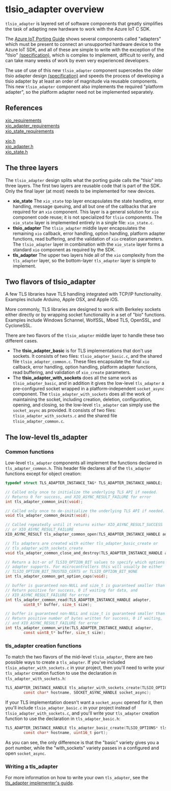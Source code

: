 # tlsio_adapter overview

`tlsio_adapter` is layered set of software components that greatly simplifies the task of adapting new
hardware to work with the Azure IoT C SDK.

The [Azure IoT Porting Guide](porting_guide.md) shows several components called "adapters" which must 
be present to connect 
an unsupported hardware device to the Azure IoT SDK, and all of these are simple to write with the exception 
of the "tlsio" [(specification)](tlsio_requirements.md), which is complex to implement, difficult to verify, and can take 
many weeks of work by even very experienced developers.

The use of use of this new `tlsio_adapter` component supercedes the older tlsio adapter design 
[(specification)](tlsio_requirements.md) 
and speeds the process of developing a tlsio adapter by at least an order of magnitude
via reusable components. This new `tlsio_adapter` component also implements the required
"platform adapter", so the platform adapter need not be implemented separately.

## References
[xio_requirements](xio_requirements.md)</br>
[xio_adapter_requirements](xio_adapter_requirements.md)</br>
[xio_state_requirements](xio_state_requirements.md)</br>

[xio.h](/inc/azure_c_shared_utility/xio.h)</br>
[xio_adapter.h](/inc/azure_c_shared_utility/xio_adapter.h)</br>
[xio_state.h](/inc/azure_c_shared_utility/xio_state.h)</br>


## The three layers

The `tlsio_adapter` design splits what the porting guide calls 
the "tlsio" into three layers. The first two layers are 
reusable code that is part of the SDK. Only the final layer (at most) needs to be implemented
for new devices. 
* **xio_state** The `xio_state` top layer encapsulates the state handling, error handling,
message queuing, and all but one of the callbacks that are required for an `xio` component. This 
layer is a general solution for `xio` component code reuse; it is not specialized for 
`tlsio` components. The `xio_state` layer is implemented entirely in a single 
file: `xio_state.c`.
*  **tlsio_adapter** The `tlsio_adapter` middle layer encapsulates the remaining 
`xio` callback, error handling,
option handling, platform adapter functions, read buffering, and the validation of 
`xio` creation parameters. The `tlsio_adapter` layer in combination with the `xio_state`
layer forms a standard `xio` component as required by the SDK.
* **tls_adapter** The upper two layers hide all of the `xio` complexity from the `tls_adapter`
layer, so the bottom-layer `tls_adapter` layer is simple to implement.
 
## Two flavors of tlsio_adapter

A few TLS libraries have TLS handling integrated with TCP/IP 
functionality. Examples include Arduino, Apple OSX, and Apple iOS.

More commonly, TLS libraries are designed to work with Berkeley sockets
either directly or by wrapping socket functionality 
in a set of "bio" functions. Examples include Windows Schannel, WolfSSL, 
Mbed TLS, OpenSSL, and CycloneSSL. 

There are two flavors of the `tlsio_adapter` middle layer to handle these two different cases.
* The **tlsio_adapter_basic** is for TLS implementations that don't use sockets. It consists of
two files: `tlsio_adapter_basic.c`, and the shared file `tlsio_adapter_common.c`.
These files encapsulate the final `xio` callback, error handling, option handling, platform
adapter functions, read buffering, and validation of `xio_create` parameters.
* The **tlsio_adapter_with_sockets** does all the same work as `tlsio_adapter_basic`, 
and in addition it gives the low-level `tls_adapter` a 
pre-configured socket wrapped in a 
platform-independent `socket_async` component. The `tlsio_adapter_with_sockets`
does all the work of maintaining the socket, including creation, deletion, configuration,
opening, and closing, so the low-level `tls_adapter` can simply use the `socket_async`
as provided. It consists of two files: `tlsio_adapter_with_sockets.c` and 
the shared file `tlsio_adapter_common.c`.

## The low-level tls_adapter

### Common functions
Low-level `tls_adapter` components all implement the functions declared in
`tls_adapter_common.h`. This header file declares all of the `tls_adapter` 
functions except for object creation:

```c
typedef struct TLS_ADAPTER_INSTANCE_TAG* TLS_ADAPTER_INSTANCE_HANDLE;

// Called only once to initialize the underlying TLS API if needed.
// Returns 0 for success, and XIO_ASYNC_RESULT_FAILURE for error
int tls_adapter_common_init(void);

// Called only once to de-initialize the underlying TLS API if needed.
void tls_adapter_common_deinit(void);

// Called repeatedly until it returns either XIO_ASYNC_RESULT_SUCCESS
// or XIO_ASYNC_RESULT_FAILURE
XIO_ASYNC_RESULT tls_adapter_common_open(TLS_ADAPTER_INSTANCE_HANDLE adapter);

// Tls adapters are created with either tls_adapter_basic_create or 
// tls_adapter_with_sockets_create
void tls_adapter_common_close_and_destroy(TLS_ADAPTER_INSTANCE_HANDLE adapter);

// Return a bit-or of TLSIO_OPTION_BIT values to specify which options the tls
// adapter supports. For microcontrollers this will usually be either
// TLSIO_OPTION_BIT_TRUSTED_CERTS or TLSIO_OPTION_BIT_NONE
int tls_adapter_common_get_option_caps(void);

// buffer is guaranteed non-NULL and size_t is guaranteed smaller than INTMAX
// Return positive for success, 0 if waiting for data, and 
// XIO_ASYNC_RESULT_FAILURE for error
int tls_adapter_common_read(TLS_ADAPTER_INSTANCE_HANDLE adapter,
        uint8_t* buffer, size_t size);

// buffer is guaranteed non-NULL and size_t is guaranteed smaller than INTMAX
// Return positive number of bytes written for success, 0 if waiting, 
// and XIO_ASYNC_RESULT_FAILURE for error
int tls_adapter_common_write(TLS_ADAPTER_INSTANCE_HANDLE adapter,
        const uint8_t* buffer, size_t size);
```
### tls_adapter creation functions

To match the two flavors of the mid-level `tlsio_adapter`, there are two possible
ways to create a `tls_adapter`. If you've included `tlsio_adapter_with_sockets.c`
in your project, then you'll need to write your `tls_adapter` creation fuction to 
use the declaration in `tls_adapter_with_sockets.h`:
```c
TLS_ADAPTER_INSTANCE_HANDLE tls_adapter_with_sockets_create(TLSIO_OPTIONS* tlsio_options,
        const char* hostname, SOCKET_ASYNC_HANDLE socket_async);
```
If your TLS implementation doesn't want a `socket_async` opened for it, then 
you'll include `tlsio_adapter_basic.c` in your project instead of
`tlsio_adapter_with_sockets.c`, and you'll write your `tls_adapter` creation
function to use the declaration in `tls_adapter_basic.h`:
```c
TLS_ADAPTER_INSTANCE_HANDLE tls_adapter_basic_create(TLSIO_OPTIONS* tlsio_options,
        const char* hostname, uint16_t port);
```
As you can see, the only difference is that the "basic" variety gives you a port number,
while the "with_sockets" variety passes in a configured and open `socket_async`.

### Writing a tls_adapter
For more information on how to write your own `tls_adapter`, see
the [tls_adapter implementer's guide](tls_adapter_implementers_guide).